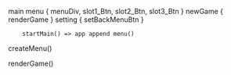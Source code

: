 
main
    menu { menuDiv, slot1_Btn, slot2_Btn, slot3_Btn }
    newGame { renderGame }
    setting { setBackMenuBtn }
    
        startMain() => app append menu()

createMenu()

renderGame()